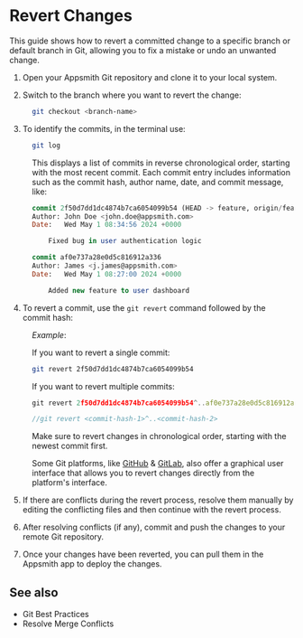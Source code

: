 
# Revert Changes

This guide shows how to revert a committed change to a specific branch or default branch in Git, allowing you to fix a mistake or undo an unwanted change.

1. Open your Appsmith Git repository and clone it to your local system.

2. Switch to the branch where you want to revert the change:

<dd>

```bash
git checkout <branch-name>
```
</dd>

3. To identify the commits, in the terminal use:

<dd>

```bash
git log
```

This displays a list of commits in reverse chronological order, starting with the most recent commit. Each commit entry includes information such as the commit hash, author name, date, and commit message, like:

```sql
commit 2f50d7dd1dc4874b7ca6054099b54 (HEAD -> feature, origin/feature)
Author: John Doe <john.doe@appsmith.com>
Date:   Wed May 1 08:34:56 2024 +0000

    Fixed bug in user authentication logic

commit af0e737a28e0d5c816912a336
Author: James <j.james@appsmith.com>
Date:   Wed May 1 08:27:00 2024 +0000

    Added new feature to user dashboard
```

</dd>

4. To revert a commit, use the `git revert` command followed by the commit hash: 


<dd>

*Example*: 

If you want to revert a single commit:

```bash
git revert 2f50d7dd1dc4874b7ca6054099b54
```

If you want to revert multiple commits:

```js
git revert 2f50d7dd1dc4874b7ca6054099b54^..af0e737a28e0d5c816912a336

//git revert <commit-hash-1>^..<commit-hash-2>
```

Make sure to revert changes in chronological order, starting with the newest commit first.

Some Git platforms, like [GitHub](https://docs.github.com/en/desktop/managing-commits/reverting-a-commit-in-github-desktop) & [GitLab](https://docs.gitlab.com/ee/user/project/merge_requests/revert_changes.html#revert-a-commit), also offer a graphical user interface that allows you to revert changes directly from the platform's interface.


</dd>


5.  If there are conflicts during the revert process, resolve them manually by editing the conflicting files and then continue with the revert process.

6. After resolving conflicts (if any), commit and push the changes to your remote Git repository.

7. Once your changes have been reverted, you can pull them in the Appsmith app to deploy the changes.




## See also

* Git Best Practices
* Resolve Merge Conflicts



